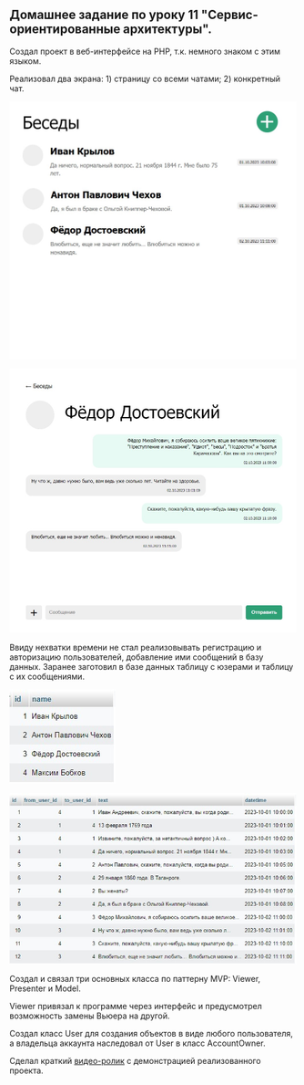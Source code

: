## Домашнее задание по уроку 11 "Сервис-ориентированные архитектуры".

Создал проект в веб-интерфейсе на PHP, т.к. немного знаком с этим языком. 

Реализовал два экрана: 1) страницу со всеми чатами; 2) конкретный чат.

![](Скриншот-реализованного-проекта-1.jpg)

![](Скриншот-реализованного-проекта-2.jpg)

Ввиду нехватки времени не стал реализовывать регистрацию и авторизацию пользователей, добавление ими сообщений в базу данных. Заранее заготовил в базе данных таблицу с юзерами и таблицу с их сообщениями.

![](Скриншот-таблицы-БД-users.jpg)

![](Скриншот-таблицы-БД-messages.jpg)

Создал и связал три основных класса по паттерну MVP: Viewer, Presenter и Model.

Viewer привязал к программе через интерфейс и предусмотрел возможность замены Вьюера на другой.

Создал класс User для создания объектов в виде любого пользователя, а владельца аккаунта наследовал от User в класс AccountOwner.

Сделал краткий [видео-ролик](Демонстрация-реализованного-проекта.mp4) с демонстрацией реализованного проекта.